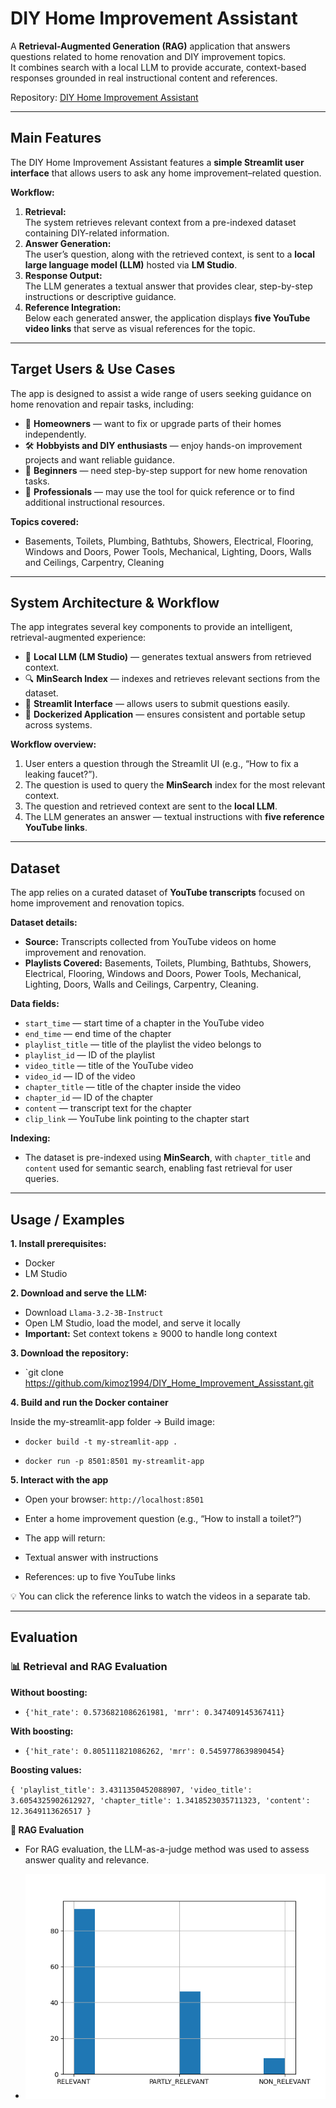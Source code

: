 # DIY Home Improvement Assistant

A **Retrieval-Augmented Generation (RAG)** application that answers questions related to home renovation and DIY improvement topics.  
It combines search with a local LLM to provide accurate, context-based responses grounded in real instructional content and references.

Repository: [DIY Home Improvement Assistant](https://github.com/kimoz1994/DIY_Home_Improvement_Assisstant/tree/main)

---

## Main Features

The DIY Home Improvement Assistant features a **simple Streamlit user interface** that allows users to ask any home improvement–related question.  

**Workflow:**
1. **Retrieval:**  
   The system retrieves relevant context from a pre-indexed dataset containing DIY-related information.
2. **Answer Generation:**  
   The user’s question, along with the retrieved context, is sent to a **local large language model (LLM)** hosted via **LM Studio**.
3. **Response Output:**  
   The LLM generates a textual answer that provides clear, step-by-step instructions or descriptive guidance.
4. **Reference Integration:**  
   Below each generated answer, the application displays **five YouTube video links** that serve as visual references for the topic.

---

## Target Users & Use Cases

The app is designed to assist a wide range of users seeking guidance on home renovation and repair tasks, including:

- 🏡 **Homeowners** — want to fix or upgrade parts of their homes independently.  
- 🛠️ **Hobbyists and DIY enthusiasts** — enjoy hands-on improvement projects and want reliable guidance.  
- 🧰 **Beginners** — need step-by-step support for new home renovation tasks.  
- 👷 **Professionals** — may use the tool for quick reference or to find additional instructional resources.

**Topics covered:**  
- Basements, Toilets, Plumbing, Bathtubs, Showers, Electrical, Flooring, Windows and Doors, Power Tools, Mechanical, Lighting, Doors, Walls and Ceilings, Carpentry, Cleaning

---

## System Architecture & Workflow

The app integrates several key components to provide an intelligent, retrieval-augmented experience:

- 🧠 **Local LLM (LM Studio)** — generates textual answers from retrieved context.  
- 🔍 **MinSearch Index** — indexes and retrieves relevant sections from the dataset.  
- 💬 **Streamlit Interface** — allows users to submit questions easily.  
- 🐳 **Dockerized Application** — ensures consistent and portable setup across systems.

**Workflow overview:**
1. User enters a question through the Streamlit UI (e.g., “How to fix a leaking faucet?”).  
2. The question is used to query the **MinSearch** index for the most relevant context.  
3. The question and retrieved context are sent to the **local LLM**.  
4. The LLM generates an answer — textual instructions with **five reference YouTube links**.

---

## Dataset

The app relies on a curated dataset of **YouTube transcripts** focused on home improvement and renovation topics.

**Dataset details:**
- **Source:** Transcripts collected from YouTube videos on home improvement and renovation.  
- **Playlists Covered:** Basements, Toilets, Plumbing, Bathtubs, Showers, Electrical, Flooring, Windows and Doors, Power Tools, Mechanical, Lighting, Doors, Walls and Ceilings, Carpentry, Cleaning.  

**Data fields:**
- `start_time` — start time of a chapter in the YouTube video  
- `end_time` — end time of the chapter  
- `playlist_title` — title of the playlist the video belongs to  
- `playlist_id` — ID of the playlist  
- `video_title` — title of the YouTube video  
- `video_id` — ID of the video  
- `chapter_title` — title of the chapter inside the video  
- `chapter_id` — ID of the chapter  
- `content` — transcript text for the chapter  
- `clip_link` — YouTube link pointing to the chapter start  

**Indexing:**  
- The dataset is pre-indexed using **MinSearch**, with `chapter_title` and `content` used for semantic search, enabling fast retrieval for user queries.

---

## Usage / Examples

**1. Install prerequisites:**  
- Docker  
- LM Studio

**2. Download and serve the LLM:**  
- Download `Llama-3.2-3B-Instruct`  
- Open LM Studio, load the model, and serve it locally  
- **Important:** Set context tokens ≥ 9000 to handle long context  

**3. Download the repository:**

- `git clone https://github.com/kimoz1994/DIY_Home_Improvement_Assisstant.git

**4. Build and run the Docker container**

Inside the my-streamlit-app folder -> Build image:

- `docker build -t my-streamlit-app .`

- `docker run -p 8501:8501 my-streamlit-app`

**5. Interact with the app**

- Open your browser: `http://localhost:8501`

- Enter a home improvement question (e.g., “How to install a toilet?”)


- The app will return:

- Textual answer with instructions

- References: up to five YouTube links

💡 You can click the reference links to watch the videos in a separate tab.


---

## Evaluation

### 📊 Retrieval and RAG Evaluation

**Without boosting:**
- `{'hit_rate': 0.5736821086261981, 'mrr': 0.347409145367411}`

**With boosting:**

- `{'hit_rate': 0.805111821086262, 'mrr': 0.5459778639890454}`

**Boosting values:**

`{
  'playlist_title': 3.4311350452088907,
  'video_title': 3.6054325902612927,
  'chapter_title': 1.3418523035711323,
  'content': 12.3649113626517
}`


**🧠 RAG Evaluation**

- For RAG evaluation, the LLM-as-a-judge method was used to assess answer quality and relevance.

- ![RAG Evaluation Chart](https://github.com/kimoz1994/DIY_Home_Improvement_Assisstant/blob/main/rag_evaluation/histogram.png?raw=true)



